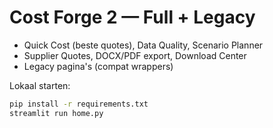 # Cost Forge 2 — Full + Legacy
- Quick Cost (beste quotes), Data Quality, Scenario Planner
- Supplier Quotes, DOCX/PDF export, Download Center
- Legacy pagina's (compat wrappers)

Lokaal starten:
```bash
pip install -r requirements.txt
streamlit run home.py
```
